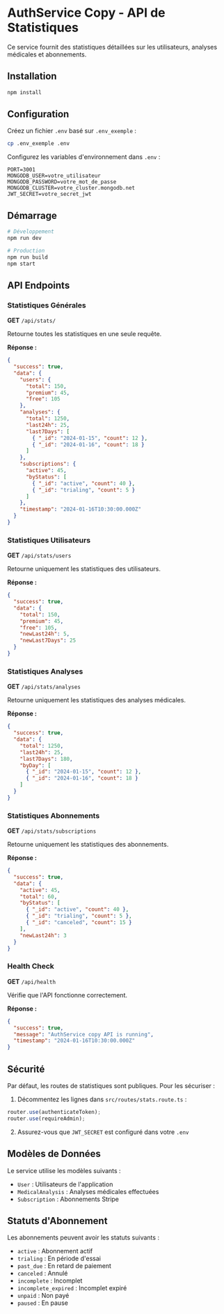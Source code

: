 # AuthService Copy - API de Statistiques

Ce service fournit des statistiques détaillées sur les utilisateurs, analyses médicales et abonnements.

## Installation

```bash
npm install
```

## Configuration

Créez un fichier `.env` basé sur `.env_exemple` :

```bash
cp .env_exemple .env
```

Configurez les variables d'environnement dans `.env` :

```env
PORT=3001
MONGODB_USER=votre_utilisateur
MONGODB_PASSWORD=votre_mot_de_passe
MONGODB_CLUSTER=votre_cluster.mongodb.net
JWT_SECRET=votre_secret_jwt
```

## Démarrage

```bash
# Développement
npm run dev

# Production
npm run build
npm start
```

## API Endpoints

### Statistiques Générales

**GET** `/api/stats/`

Retourne toutes les statistiques en une seule requête.

**Réponse :**

```json
{
  "success": true,
  "data": {
    "users": {
      "total": 150,
      "premium": 45,
      "free": 105
    },
    "analyses": {
      "total": 1250,
      "last24h": 25,
      "last7Days": [
        { "_id": "2024-01-15", "count": 12 },
        { "_id": "2024-01-16", "count": 18 }
      ]
    },
    "subscriptions": {
      "active": 45,
      "byStatus": [
        { "_id": "active", "count": 40 },
        { "_id": "trialing", "count": 5 }
      ]
    },
    "timestamp": "2024-01-16T10:30:00.000Z"
  }
}
```

### Statistiques Utilisateurs

**GET** `/api/stats/users`

Retourne uniquement les statistiques des utilisateurs.

**Réponse :**

```json
{
  "success": true,
  "data": {
    "total": 150,
    "premium": 45,
    "free": 105,
    "newLast24h": 5,
    "newLast7Days": 25
  }
}
```

### Statistiques Analyses

**GET** `/api/stats/analyses`

Retourne uniquement les statistiques des analyses médicales.

**Réponse :**

```json
{
  "success": true,
  "data": {
    "total": 1250,
    "last24h": 25,
    "last7Days": 180,
    "byDay": [
      { "_id": "2024-01-15", "count": 12 },
      { "_id": "2024-01-16", "count": 18 }
    ]
  }
}
```

### Statistiques Abonnements

**GET** `/api/stats/subscriptions`

Retourne uniquement les statistiques des abonnements.

**Réponse :**

```json
{
  "success": true,
  "data": {
    "active": 45,
    "total": 60,
    "byStatus": [
      { "_id": "active", "count": 40 },
      { "_id": "trialing", "count": 5 },
      { "_id": "canceled", "count": 15 }
    ],
    "newLast24h": 3
  }
}
```

### Health Check

**GET** `/api/health`

Vérifie que l'API fonctionne correctement.

**Réponse :**

```json
{
  "success": true,
  "message": "AuthService copy API is running",
  "timestamp": "2024-01-16T10:30:00.000Z"
}
```

## Sécurité

Par défaut, les routes de statistiques sont publiques. Pour les sécuriser :

1. Décommentez les lignes dans `src/routes/stats.route.ts` :

```typescript
router.use(authenticateToken);
router.use(requireAdmin);
```

2. Assurez-vous que `JWT_SECRET` est configuré dans votre `.env`

## Modèles de Données

Le service utilise les modèles suivants :

- `User` : Utilisateurs de l'application
- `MedicalAnalysis` : Analyses médicales effectuées
- `Subscription` : Abonnements Stripe

## Statuts d'Abonnement

Les abonnements peuvent avoir les statuts suivants :

- `active` : Abonnement actif
- `trialing` : En période d'essai
- `past_due` : En retard de paiement
- `canceled` : Annulé
- `incomplete` : Incomplet
- `incomplete_expired` : Incomplet expiré
- `unpaid` : Non payé
- `paused` : En pause

